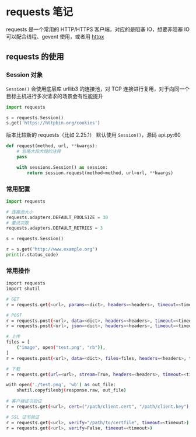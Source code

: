 # requests 笔记

requests 是一个常用的 HTTP/HTTPS 客户端，对应的是阻塞 IO，想要非阻塞 IO 可以配合线程、gevent 使用，或者用 [httpx](https://github.com/encode/httpx)

## requests 的使用

### Session 对象

`Session()` 会使用底层库 urllib3 的连接池，对 TCP 连接进行复用，对于向同一个目标主机进行多次请求的场景会有性能提升

```python
import requests

s = requests.Session()
s.get('https://httpbin.org/cookies')
```

版本比较新的 requests（比如 2.25.1） 默认使用 `Session()`，源码 api.py:60

```python
def request(method, url, **kwargs):
    # 忽略大段大段的注释
    pass

    with sessions.Session() as session:
        return session.request(method=method, url=url, **kwargs)
```

### 常用配置

```python
import requests

# 连接池大小
requests.adapters.DEFAULT_POOLSIZE = 30
# 重试次数
requests.adapters.DEFAULT_RETRIES = 3

s = requests.Session()

r = s.get("http://www.example.org")
print(r.status_code)
```

### 常用操作

```BASH
import requests
import shutil

# GET
r = requests.get(<url>, params=<dict>, headers=<headers>, timeout=<timeout>)

# POST
r = requests.post(<url>, data=<dict>, headers=<headers>, timeout=<timeout>)
r = requests.post(<url>, json=<dict>, headers=<headers>, timeout=<timeout>)

# 上传
files = [
    ("image", open("test.png", "rb")),
]
r = requests.post(<url>, data=<dict>, files=files, headers=<headers>, timeout=<timeout>)

# 下载
r = requests.get(url=<url>, stream=True, headers=<headers>, timeout=<timeout>)

with open('./test.png', 'wb') as out_file:
    shutil.copyfileobj(response.raw, out_file)
    
# 客户端证书验证
r = requests.get(<url>, cert=("/path/client.cert", "/path/client.key"), timeout=<timeout>)

# SSL 证书验证
r = requests.get(<url>, verify="/path/to/certfile", timeout=<timeout>)
r = requests.get(<url>, verify=False, timeout=<timeout>)
```
